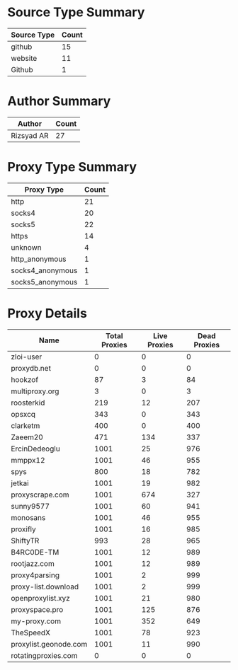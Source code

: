 # Source Type Summary

| Source Type | Count |
|-------------|-------|
| github | 15 |
| website | 11 |
| Github | 1 |


# Author Summary

| Author | Count |
|--------|-------|
| Rizsyad AR | 27 |


# Proxy Type Summary

| Proxy Type | Count |
|------------|-------|
| http | 21 |
| socks4 | 20 |
| socks5 | 22 |
| https | 14 |
| unknown | 4 |
| http_anonymous | 1 |
| socks4_anonymous | 1 |
| socks5_anonymous | 1 |


# Proxy Details

| Name | Total Proxies | Live Proxies | Dead Proxies |
|------|---------------|--------------|---------------|
| zloi-user | 0 | 0 | 0 |
| proxydb.net | 0 | 0 | 0 |
| hookzof | 87 | 3 | 84 |
| multiproxy.org | 3 | 0 | 3 |
| roosterkid | 219 | 12 | 207 |
| opsxcq | 343 | 0 | 343 |
| clarketm | 400 | 0 | 400 |
| Zaeem20 | 471 | 134 | 337 |
| ErcinDedeoglu | 1001 | 25 | 976 |
| mmppx12 | 1001 | 46 | 955 |
| spys | 800 | 18 | 782 |
| jetkai | 1001 | 19 | 982 |
| proxyscrape.com | 1001 | 674 | 327 |
| sunny9577 | 1001 | 60 | 941 |
| monosans | 1001 | 46 | 955 |
| proxifly | 1001 | 16 | 985 |
| ShiftyTR | 993 | 28 | 965 |
| B4RC0DE-TM | 1001 | 12 | 989 |
| rootjazz.com | 1001 | 12 | 989 |
| proxy4parsing | 1001 | 2 | 999 |
| proxy-list.download | 1001 | 2 | 999 |
| openproxylist.xyz | 1001 | 21 | 980 |
| proxyspace.pro | 1001 | 125 | 876 |
| my-proxy.com | 1001 | 352 | 649 |
| TheSpeedX | 1001 | 78 | 923 |
| proxylist.geonode.com | 1001 | 11 | 990 |
| rotatingproxies.com | 0 | 0 | 0 |
